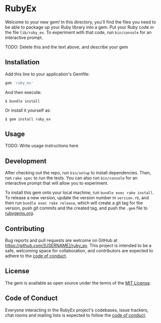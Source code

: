 # RubyEx

Welcome to your new gem! In this directory, you'll find the files you need to be able to package up your Ruby library into a gem. Put your Ruby code in the file `lib/ruby_ex`. To experiment with that code, run `bin/console` for an interactive prompt.

TODO: Delete this and the text above, and describe your gem

## Installation

Add this line to your application's Gemfile:

```ruby
gem 'ruby_ex'
```

And then execute:

    $ bundle install

Or install it yourself as:

    $ gem install ruby_ex

## Usage

TODO: Write usage instructions here

## Development

After checking out the repo, run `bin/setup` to install dependencies. Then, run `rake spec` to run the tests. You can also run `bin/console` for an interactive prompt that will allow you to experiment.

To install this gem onto your local machine, run `bundle exec rake install`. To release a new version, update the version number in `version.rb`, and then run `bundle exec rake release`, which will create a git tag for the version, push git commits and the created tag, and push the `.gem` file to [rubygems.org](https://rubygems.org).

## Contributing

Bug reports and pull requests are welcome on GitHub at https://github.com/[USERNAME]/ruby_ex. This project is intended to be a safe, welcoming space for collaboration, and contributors are expected to adhere to the [code of conduct](https://github.com/[USERNAME]/ruby_ex/blob/master/CODE_OF_CONDUCT.md).

## License

The gem is available as open source under the terms of the [MIT License](https://opensource.org/licenses/MIT).

## Code of Conduct

Everyone interacting in the RubyEx project's codebases, issue trackers, chat rooms and mailing lists is expected to follow the [code of conduct](https://github.com/[USERNAME]/ruby_ex/blob/master/CODE_OF_CONDUCT.md).
